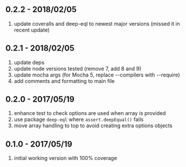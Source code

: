 ## 0.2.2 - 2018/02/05

1. update coveralls and deep-eql to newest major versions (missed it in recent update)

## 0.2.1 - 2018/02/05

1. update deps
2. update node versions tested (remove 7, add 8 and 9)
3. update mocha args (for Mocha 5, replace --compilers with --require)
4. add comments and formatting to main file

## 0.2.0 - 2017/05/19

1. enhance test to check options are used when array is provided
2. use package `deep-eql` where `assert.deepEqual()` fails
3. move array handling to top to avoid creating extra options objects


## 0.1.0 - 2017/05/19

1. initial working version with 100% coverage
